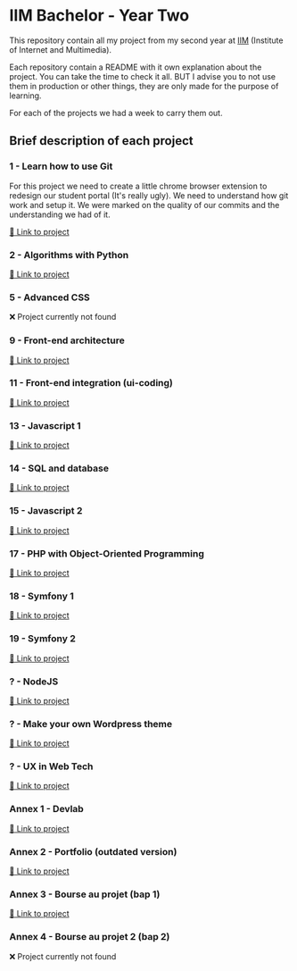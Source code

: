# IIM Bachelor - Year Two

This repository contain all my project from my second year at [IIM](https://www.iim.fr/) (Institute of Internet and Multimedia).

Each repository contain a README with it own explanation about the project. You can take the time to check it all. BUT I advise you to not use them in production or other things, they are only made for the purpose of learning.

For each of the projects we had a week to carry them out.

## Brief description of each project

### 1 - Learn how to use Git

For this project we need to create a little chrome browser extension to redesign our student portal (It's really ugly). We need to understand how git work and setup it. We were marked on the quality of our commits and the understanding we had of it.

[🔗 Link to project](/git)

### 2 - Algorithms with Python

[🔗 Link to project](/python)

### 5 - Advanced CSS

❌ Project currently not found

### 9 - Front-end architecture

[🔗 Link to project](/architecture-fronted)

### 11 - Front-end integration (ui-coding)

[🔗 Link to project](/ui-coding)

### 13 - Javascript 1

[🔗 Link to project](/javascript-1)

### 14 - SQL and database

[🔗 Link to project](/sql)

### 15 - Javascript 2

[🔗 Link to project](/javascript-2)

### 17 - PHP with Object-Oriented Programming

[🔗 Link to project](/php-poo)

### 18 - Symfony 1

[🔗 Link to project](/symfony-1)

### 19 - Symfony 2

[🔗 Link to project](/symfony-2)

### ? - NodeJS

[🔗 Link to project](/nodejs)

### ? - Make your own Wordpress theme

[🔗 Link to project](/wordpress-theme)

### ? - UX in Web Tech

[🔗 Link to project](/ux-tech-web)

### Annex 1 - Devlab

[🔗 Link to project](/devlab)

### Annex 2 - Portfolio (outdated version)

[🔗 Link to project](/portfolio)

### Annex 3 - Bourse au projet (bap 1)

[🔗 Link to project](/bap-1)

### Annex 4 - Bourse au projet 2 (bap 2)

❌ Project currently not found

